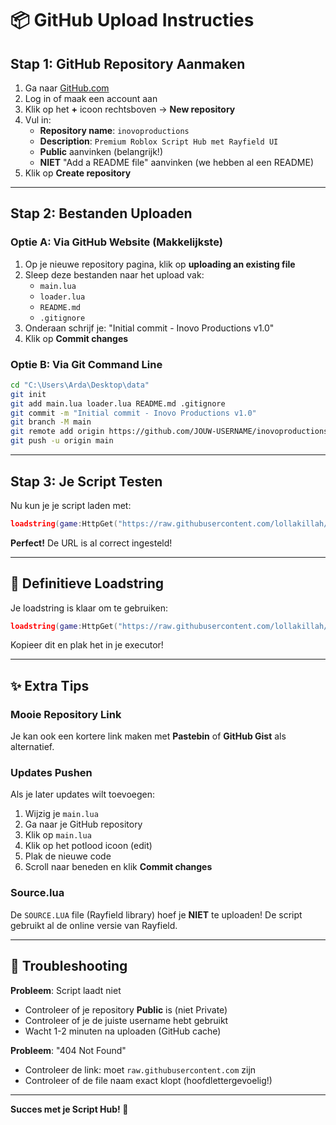 # 📦 GitHub Upload Instructies

## Stap 1: GitHub Repository Aanmaken

1. Ga naar [GitHub.com](https://github.com)
2. Log in of maak een account aan
3. Klik op het **+** icoon rechtsboven → **New repository**
4. Vul in:
   - **Repository name**: `inovoproductions`
   - **Description**: `Premium Roblox Script Hub met Rayfield UI`
   - **Public** aanvinken (belangrijk!)
   - **NIET** "Add a README file" aanvinken (we hebben al een README)
5. Klik op **Create repository**

---

## Stap 2: Bestanden Uploaden

### Optie A: Via GitHub Website (Makkelijkste)

1. Op je nieuwe repository pagina, klik op **uploading an existing file**
2. Sleep deze bestanden naar het upload vak:
   - `main.lua`
   - `loader.lua`
   - `README.md`
   - `.gitignore`
3. Onderaan schrijf je: "Initial commit - Inovo Productions v1.0"
4. Klik op **Commit changes**

### Optie B: Via Git Command Line

```bash
cd "C:\Users\Arda\Desktop\data"
git init
git add main.lua loader.lua README.md .gitignore
git commit -m "Initial commit - Inovo Productions v1.0"
git branch -M main
git remote add origin https://github.com/JOUW-USERNAME/inovoproductions.git
git push -u origin main
```

---

## Stap 3: Je Script Testen

Nu kun je je script laden met:

```lua
loadstring(game:HttpGet("https://raw.githubusercontent.com/lollakillah/3/main/loader.lua"))()
```

**Perfect!** De URL is al correct ingesteld!

---

## 🎯 Definitieve Loadstring

Je loadstring is klaar om te gebruiken:

```lua
loadstring(game:HttpGet("https://raw.githubusercontent.com/lollakillah/3/main/loader.lua"))()
```

Kopieer dit en plak het in je executor!

---

## ✨ Extra Tips

### Mooie Repository Link
Je kan ook een kortere link maken met **Pastebin** of **GitHub Gist** als alternatief.

### Updates Pushen
Als je later updates wilt toevoegen:

1. Wijzig je `main.lua`
2. Ga naar je GitHub repository
3. Klik op `main.lua`
4. Klik op het potlood icoon (edit)
5. Plak de nieuwe code
6. Scroll naar beneden en klik **Commit changes**

### Source.lua
De `SOURCE.LUA` file (Rayfield library) hoef je **NIET** te uploaden! 
De script gebruikt al de online versie van Rayfield.

---

## 🔧 Troubleshooting

**Probleem**: Script laadt niet
- Controleer of je repository **Public** is (niet Private)
- Controleer of je de juiste username hebt gebruikt
- Wacht 1-2 minuten na uploaden (GitHub cache)

**Probleem**: "404 Not Found"
- Controleer de link: moet `raw.githubusercontent.com` zijn
- Controleer of de file naam exact klopt (hoofdlettergevoelig!)

---

**Succes met je Script Hub! 🚀**

